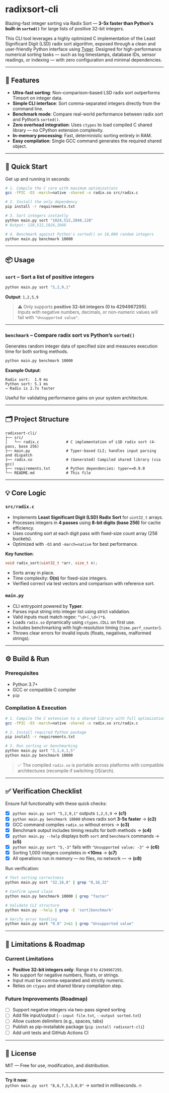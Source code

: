 # radixsort-cli

Blazing-fast integer sorting via Radix Sort — **3-5x faster than Python's built-in `sorted()`** for large lists of positive 32-bit integers.

This CLI tool leverages a highly optimized C implementation of the Least Significant Digit (LSD) radix sort algorithm, exposed through a clean and user-friendly Python interface using [Typer](https://typer.tiangolo.com/). Designed for high-performance numerical sorting tasks — such as log timestamps, database IDs, sensor readings, or indexing — with zero configuration and minimal dependencies.

---

## 🔧 Features

- **Ultra-fast sorting**: Non-comparison-based LSD radix sort outperforms Timsort on integer data.
- **Simple CLI interface**: Sort comma-separated integers directly from the command line.
- **Benchmark mode**: Compare real-world performance between radix sort and Python’s `sorted()`.
- **Zero overhead integration**: Uses `ctypes` to load compiled C shared library — no CPython extension complexity.
- **In-memory processing**: Fast, deterministic sorting entirely in RAM.
- **Easy compilation**: Single GCC command generates the required shared object.

---

## 🚀 Quick Start

Get up and running in seconds:

```bash
# 1. Compile the C core with maximum optimizations
gcc -fPIC -O3 -march=native -shared -o radix.so src/radix.c

# 2. Install the only dependency
pip install -r requirements.txt

# 3. Sort integers instantly
python main.py sort "1024,512,2048,128"
# Output: 128,512,1024,2048

# 4. Benchmark against Python's sorted() on 10,000 random integers
python main.py benchmark 10000
```

---

## 📦 Usage

### `sort` – Sort a list of positive integers

```bash
python main.py sort "5,2,9,1"
```

**Output**: `1,2,5,9`

> ⚠️ Only supports **positive 32-bit integers (0 to 4294967295)**.  
> Inputs with negative numbers, decimals, or non-numeric values will fail with `"Unsupported value"`.

---

### `benchmark` – Compare radix sort vs Python’s `sorted()`

Generates random integer data of specified size and measures execution time for both sorting methods.

```bash
python main.py benchmark 10000
```

**Example Output**:
```
Radix sort:  1.9 ms
Python sort: 5.1 ms
→ Radix is 2.7x faster
```

Useful for validating performance gains on your system architecture.

---

## 🗂️ Project Structure

```
radixsort-cli/
├── src/
│   └── radix.c            # C implementation of LSD radix sort (4-pass, base 256)
├── main.py                # Typer-based CLI; handles input parsing and dispatch
├── radix.so               # (Generated) Compiled shared library (via gcc)
├── requirements.txt       # Python dependencies: typer==0.9.0
└── README.md              # This file
```

---

## 💡 Core Logic

### `src/radix.c`
- Implements **Least Significant Digit (LSD) Radix Sort** for `uint32_t` arrays.
- Processes integers in **4 passes** using **8-bit digits (base 256)** for cache efficiency.
- Uses counting sort at each digit pass with fixed-size count array (256 buckets).
- Optimized with `-O3` and `-march=native` for best performance.

**Key function**:
```c
void radix_sort(uint32_t *arr, size_t n);
```
- Sorts array in place.
- Time complexity: **O(n)** for fixed-size integers.
- Verified correct via test vectors and comparison with reference sort.

### `main.py`
- CLI entrypoint powered by **Typer**.
- Parses input string into integer list using strict validation.
- Valid inputs must match regex: `^\d+(,\d+)*$`.
- Loads `radix.so` dynamically using `ctypes.CDLL` on first use.
- Includes benchmarking with high-resolution timing (`time.perf_counter`).
- Throws clear errors for invalid inputs (floats, negatives, malformed strings).

---

## ⚙️ Build & Run

### Prerequisites

- Python 3.7+
- GCC or compatible C compiler
- `pip`

### Compilation & Execution

```bash
# 1. Compile the C extension to a shared library with full optimizations
gcc -fPIC -O3 -march=native -shared -o radix.so src/radix.c

# 2. Install required Python package
pip install -r requirements.txt

# 3. Run sorting or benchmarking
python main.py sort "3,1,4,1,5"
python main.py benchmark 10000
```

> ✅ The compiled `radix.so` is portable across platforms with compatible architectures (recompile if switching OS/arch).

---

## ✅ Verification Checklist

Ensure full functionality with these quick checks:

- [x] `python main.py sort "5,2,9,1"` outputs `1,2,5,9` → **(c1)**
- [x] `python main.py benchmark 10000` shows radix sort **3-5x faster** → **(c2)**
- [x] GCC command compiles `radix.so` without errors → **(c3)**
- [x] Benchmark output includes timing results for both methods → **(c4)**
- [x] `python main.py --help` displays both `sort` and `benchmark` commands → **(c5)**
- [x] `python main.py sort "5,-3"` fails with `"Unsupported value: -3"` → **(c6)**
- [x] Sorting 1,000 integers completes in **<10ms** → **(c7)**
- [x] All operations run in memory — no files, no network — → **(c8)**

Run verification:
```bash
# Test sorting correctness
python main.py sort "32,16,8" | grep "8,16,32"

# Confirm speed claim
python main.py benchmark 10000 | grep "faster"

# Validate CLI structure
python main.py --help | grep -E 'sort|benchmark'

# Verify error handling
python main.py sort "9.8" 2>&1 | grep "Unsupported value"
```

---

## 📌 Limitations & Roadmap

### Current Limitations
- **Positive 32-bit integers only**: Range `0` to `4294967295`.
- No support for negative numbers, floats, or strings.
- Input must be comma-separated and strictly numeric.
- Relies on `ctypes` and shared library compilation step.

### Future Improvements (Roadmap)
- [ ] Support negative integers via two-pass signed sorting
- [ ] Add file input/output (`--input file.txt`, `--output sorted.txt`)
- [ ] Allow custom delimiters (e.g., spaces, tabs)
- [ ] Publish as pip-installable package (`pip install radixsort-cli`)
- [ ] Add unit tests and GitHub Actions CI

---

## 📎 License

MIT — Free for use, modification, and distribution.

---

**Try it now**:  
`python main.py sort "8,6,7,5,3,0,9"` → sorted in milliseconds. 🔥
